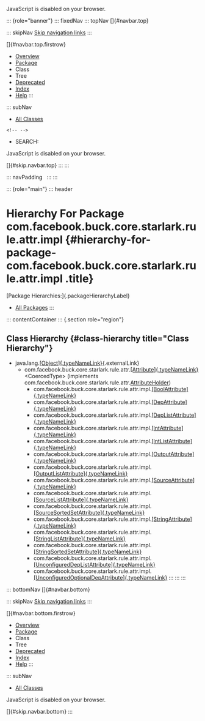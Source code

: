 <div>

JavaScript is disabled on your browser.

</div>

::: {role="banner"}
::: fixedNav
::: topNav
[]{#navbar.top}

::: skipNav
[Skip navigation links](#skip.navbar.top "Skip navigation links")
:::

[]{#navbar.top.firstrow}

-   [Overview](../../../../../../../../index.html)
-   [Package](package-summary.html)
-   Class
-   Tree
-   [Deprecated](../../../../../../../../deprecated-list.html)
-   [Index](../../../../../../../../index-all.html)
-   [Help](../../../../../../../../help-doc.html)
:::

::: subNav
-   [All Classes](../../../../../../../../allclasses.html)

```{=html}
<!-- -->
```
-   SEARCH:

<div>

<div>

JavaScript is disabled on your browser.

</div>

</div>

[]{#skip.navbar.top}
:::
:::

::: navPadding
 
:::
:::

::: {role="main"}
::: header
# Hierarchy For Package com.facebook.buck.core.starlark.rule.attr.impl {#hierarchy-for-package-com.facebook.buck.core.starlark.rule.attr.impl .title}

[Package Hierarchies:]{.packageHierarchyLabel}

-   [All Packages](../../../../../../../../overview-tree.html)
:::

::: contentContainer
::: {.section role="region"}
## Class Hierarchy {#class-hierarchy title="Class Hierarchy"}

-   java.lang.[[Object]{.typeNameLink}](http://docs.oracle.com/javase/7/docs/api/java/lang/Object.html?is-external=true "class or interface in java.lang"){.externalLink}
    -   com.facebook.buck.core.starlark.rule.attr.[[Attribute]{.typeNameLink}](../Attribute.html "class in com.facebook.buck.core.starlark.rule.attr")\<CoercedType\>
        (implements
        com.facebook.buck.core.starlark.rule.attr.[AttributeHolder](../AttributeHolder.html "interface in com.facebook.buck.core.starlark.rule.attr"))
        -   com.facebook.buck.core.starlark.rule.attr.impl.[[BoolAttribute]{.typeNameLink}](BoolAttribute.html "class in com.facebook.buck.core.starlark.rule.attr.impl")
        -   com.facebook.buck.core.starlark.rule.attr.impl.[[DepAttribute]{.typeNameLink}](DepAttribute.html "class in com.facebook.buck.core.starlark.rule.attr.impl")
        -   com.facebook.buck.core.starlark.rule.attr.impl.[[DepListAttribute]{.typeNameLink}](DepListAttribute.html "class in com.facebook.buck.core.starlark.rule.attr.impl")
        -   com.facebook.buck.core.starlark.rule.attr.impl.[[IntAttribute]{.typeNameLink}](IntAttribute.html "class in com.facebook.buck.core.starlark.rule.attr.impl")
        -   com.facebook.buck.core.starlark.rule.attr.impl.[[IntListAttribute]{.typeNameLink}](IntListAttribute.html "class in com.facebook.buck.core.starlark.rule.attr.impl")
        -   com.facebook.buck.core.starlark.rule.attr.impl.[[OutputAttribute]{.typeNameLink}](OutputAttribute.html "class in com.facebook.buck.core.starlark.rule.attr.impl")
        -   com.facebook.buck.core.starlark.rule.attr.impl.[[OutputListAttribute]{.typeNameLink}](OutputListAttribute.html "class in com.facebook.buck.core.starlark.rule.attr.impl")
        -   com.facebook.buck.core.starlark.rule.attr.impl.[[SourceAttribute]{.typeNameLink}](SourceAttribute.html "class in com.facebook.buck.core.starlark.rule.attr.impl")
        -   com.facebook.buck.core.starlark.rule.attr.impl.[[SourceListAttribute]{.typeNameLink}](SourceListAttribute.html "class in com.facebook.buck.core.starlark.rule.attr.impl")
        -   com.facebook.buck.core.starlark.rule.attr.impl.[[SourceSortedSetAttribute]{.typeNameLink}](SourceSortedSetAttribute.html "class in com.facebook.buck.core.starlark.rule.attr.impl")
        -   com.facebook.buck.core.starlark.rule.attr.impl.[[StringAttribute]{.typeNameLink}](StringAttribute.html "class in com.facebook.buck.core.starlark.rule.attr.impl")
        -   com.facebook.buck.core.starlark.rule.attr.impl.[[StringListAttribute]{.typeNameLink}](StringListAttribute.html "class in com.facebook.buck.core.starlark.rule.attr.impl")
        -   com.facebook.buck.core.starlark.rule.attr.impl.[[StringSortedSetAttribute]{.typeNameLink}](StringSortedSetAttribute.html "class in com.facebook.buck.core.starlark.rule.attr.impl")
        -   com.facebook.buck.core.starlark.rule.attr.impl.[[UnconfiguredDepListAttribute]{.typeNameLink}](UnconfiguredDepListAttribute.html "class in com.facebook.buck.core.starlark.rule.attr.impl")
        -   com.facebook.buck.core.starlark.rule.attr.impl.[[UnconfiguredOptionalDepAttribute]{.typeNameLink}](UnconfiguredOptionalDepAttribute.html "class in com.facebook.buck.core.starlark.rule.attr.impl")
:::
:::
:::

::: bottomNav
[]{#navbar.bottom}

::: skipNav
[Skip navigation links](#skip.navbar.bottom "Skip navigation links")
:::

[]{#navbar.bottom.firstrow}

-   [Overview](../../../../../../../../index.html)
-   [Package](package-summary.html)
-   Class
-   Tree
-   [Deprecated](../../../../../../../../deprecated-list.html)
-   [Index](../../../../../../../../index-all.html)
-   [Help](../../../../../../../../help-doc.html)
:::

::: subNav
-   [All Classes](../../../../../../../../allclasses.html)

<div>

<div>

JavaScript is disabled on your browser.

</div>

</div>

[]{#skip.navbar.bottom}
:::
